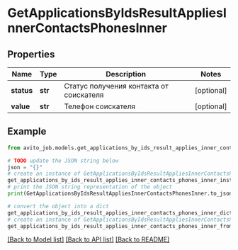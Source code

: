 # GetApplicationsByIdsResultAppliesInnerContactsPhonesInner


## Properties

Name | Type | Description | Notes
------------ | ------------- | ------------- | -------------
**status** | **str** | Статус получения контакта от соискателя | [optional] 
**value** | **str** | Телефон соискателя | [optional] 

## Example

```python
from avito_job.models.get_applications_by_ids_result_applies_inner_contacts_phones_inner import GetApplicationsByIdsResultAppliesInnerContactsPhonesInner

# TODO update the JSON string below
json = "{}"
# create an instance of GetApplicationsByIdsResultAppliesInnerContactsPhonesInner from a JSON string
get_applications_by_ids_result_applies_inner_contacts_phones_inner_instance = GetApplicationsByIdsResultAppliesInnerContactsPhonesInner.from_json(json)
# print the JSON string representation of the object
print(GetApplicationsByIdsResultAppliesInnerContactsPhonesInner.to_json())

# convert the object into a dict
get_applications_by_ids_result_applies_inner_contacts_phones_inner_dict = get_applications_by_ids_result_applies_inner_contacts_phones_inner_instance.to_dict()
# create an instance of GetApplicationsByIdsResultAppliesInnerContactsPhonesInner from a dict
get_applications_by_ids_result_applies_inner_contacts_phones_inner_from_dict = GetApplicationsByIdsResultAppliesInnerContactsPhonesInner.from_dict(get_applications_by_ids_result_applies_inner_contacts_phones_inner_dict)
```
[[Back to Model list]](../README.md#documentation-for-models) [[Back to API list]](../README.md#documentation-for-api-endpoints) [[Back to README]](../README.md)



